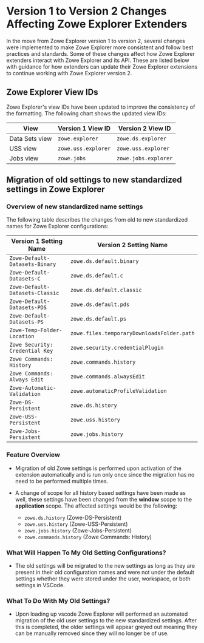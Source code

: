 # Version 1 to Version 2 Changes Affecting Zowe Explorer Extenders

In the move from Zowe Explorer version 1 to version 2, several changes were implemented to make Zowe Explorer more consistent and follow best practices and standards. Some of these changes affect how Zowe Explorer extenders interact with Zowe Explorer and its API. These are listed below with guidance for how extenders can update their Zowe Explorer extensions to continue working with Zowe Explorer version 2.

## Zowe Explorer View IDs

Zowe Explorer's view IDs have been updated to improve the consistency of the formatting. The following chart shows the updated view IDs:

| View           | Version 1 View ID   | Version 2 View ID    |
| -------------- | ------------------- | -------------------- |
| Data Sets view | `zowe.explorer`     | `zowe.ds.explorer`   |
| USS view       | `zowe.uss.explorer` | `zowe.uss.explorer`  |
| Jobs view      | `zowe.jobs`         | `zowe.jobs.explorer` |

## Migration of old settings to new standardized settings in Zowe Explorer

### Overview of new standardized name settings

The following table describes the changes from old to new standardized names for Zowe Explorer configurations:

| Version 1 Setting Name          | Version 2 Setting Name                     |
| ------------------------------- | ------------------------------------------ |
| `Zowe-Default-Datasets-Binary`  | `zowe.ds.default.binary`                   |
| `Zowe-Default-Datasets-C`       | `zowe.ds.default.c`                        |
| `Zowe-Default-Datasets-Classic` | `zowe.ds.default.classic`                  |
| `Zowe-Default-Datasets-PDS`     | `zowe.ds.default.pds`                      |
| `Zowe-Default-Datasets-PS`      | `zowe.ds.default.ps`                       |
| `Zowe-Temp-Folder-Location`     | `zowe.files.temporaryDownloadsFolder.path` |
| `Zowe Security: Credential Key` | `zowe.security.credentialPlugin`           |
| `Zowe Commands: History`        | `zowe.commands.history`                    |
| `Zowe Commands: Always Edit`    | `zowe.commands.alwaysEdit`                 |
| `Zowe-Automatic-Validation`     | `zowe.automaticProfileValidation`          |
| `Zowe-DS-Persistent`            | `zowe.ds.history`                          |
| `Zowe-USS-Persistent`           | `zowe.uss.history`                         |
| `Zowe-Jobs-Persistent`          | `zowe.jobs.history`                        |

### Feature Overview

- Migration of old Zowe settings is performed upon activation of the extension automatically and is run only once since the migration has no need to be performed multiple times.

- A change of scope for all history based settings have been made as well, these settings have been changed from the **window** scope to the **application** scope. The affected settings would be the following:
  - `zowe.ds.history` (Zowe-DS-Persistent)
  - `zowe.uss.history` (Zowe-USS-Persistent)
  - `zowe.jobs.history` (Zowe-Jobs-Persistent)
  - `zowe.commands.history` (Zowe Commands: History)

### What Will Happen To My Old Setting Configurations?

- The old settings will be migrated to the new settings as long as they are present in their old configuration names and were not under the default settings whether they were stored under the user, workspace, or both settings in VSCode.

### What To Do With My Old Settings?

- Upon loading up vscode Zowe Explorer will performed an automated migration of the old user settings to the new standardized settings. After this is completed, the older settings will appear greyed out meaning they can be manually removed since they will no longer be of use.
